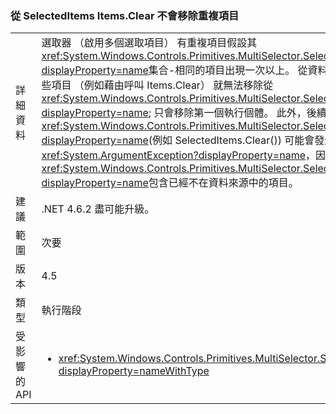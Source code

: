 ### <a name="itemsclear-does-not-remove-duplicates-from-selecteditems"></a>從 SelectedItems Items.Clear 不會移除重複項目

|   |   |
|---|---|
|詳細資料|選取器 （啟用多個選取項目） 有重複項目假設其<xref:System.Windows.Controls.Primitives.MultiSelector.SelectedItems?displayProperty=name>集合-相同的項目出現一次以上。  從資料來源中移除這些項目 （例如藉由呼叫 Items.Clear） 就無法移除從<xref:System.Windows.Controls.Primitives.MultiSelector.SelectedItems?displayProperty=name>; 只會移除第一個執行個體。 此外，後續使用<xref:System.Windows.Controls.Primitives.MultiSelector.SelectedItems?displayProperty=name>(例如 SelectedItems.Clear()) 可能會發生問題例如<xref:System.ArgumentException?displayProperty=name>，因為<xref:System.Windows.Controls.Primitives.MultiSelector.SelectedItems?displayProperty=name>包含已經不在資料來源中的項目。|
|建議|.NET 4.6.2 盡可能升級。|
|範圍|次要|
|版本|4.5|
|類型|執行階段|
|受影響的 API|<ul><li><xref:System.Windows.Controls.Primitives.MultiSelector.SelectedItems?displayProperty=nameWithType></li></ul>|

